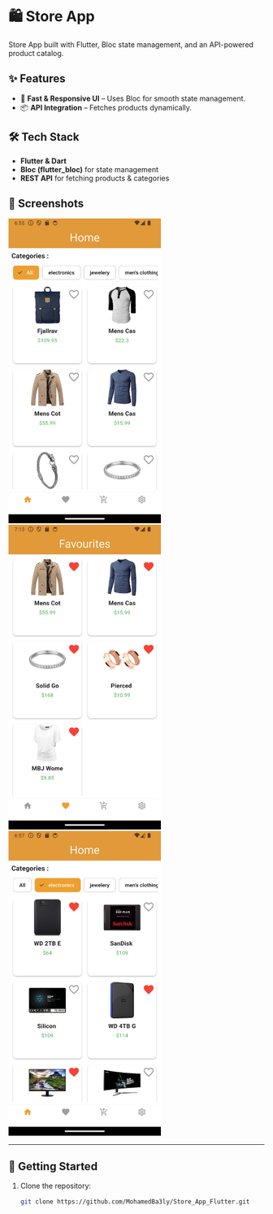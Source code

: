 # 🛍️ Store App

Store App built with Flutter, Bloc state management, and an API-powered product catalog.

## ✨ Features
- 🚀 **Fast & Responsive UI** – Uses Bloc for smooth state management.
- 📦 **API Integration** – Fetches products dynamically.

## 🛠️ Tech Stack
- **Flutter & Dart**
- **Bloc (flutter_bloc)** for state management
- **REST API** for fetching products & categories

## 📸 Screenshots
<img src="assets/screenshots/Screenshot_20250302_065542.png" width="300">
<img src="assets/screenshots/Screenshot_20250302_071359.png" width="300">
<img src="assets/screenshots/Screenshot_20250302_065721.png" width="300">

---

## 🚀 Getting Started
1. Clone the repository:
   ```sh
   git clone https://github.com/MohamedBa3ly/Store_App_Flutter.git

